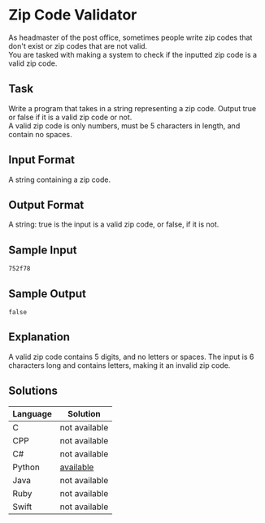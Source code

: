 # Zip Code Validator
As headmaster of the post office, sometimes people write zip codes that don't exist or zip codes that are not valid.   
You are tasked with making a system to check if the inputted zip code is a valid zip code.

## Task
Write a program that takes in a string representing a zip code. Output true or false if it is a valid zip code or not.  
A valid zip code is only numbers, must be 5 characters in length, and contain no spaces.

## Input Format
A string containing a zip code.

## Output Format
A string: true is the input is a valid zip code, or false, if it is not.

## Sample Input
```
752f78
``` 

## Sample Output
```
false
```

## Explanation
A valid zip code contains 5 digits, and no letters or spaces. The input is 6 characters long and contains letters, making it an invalid zip code.

## Solutions

Language | Solution
---------|---------
C | not available
CPP | not available
C# | not available
Python | [available](https://raw.githubusercontent.com/chankruze/challenges/master/sololearn/ZipCodeValidator/ZipCodeValidator.py)
Java | not available
Ruby | not available
Swift | not available